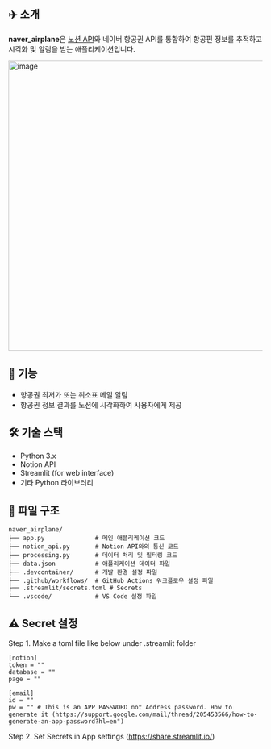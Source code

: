 

## ✈️ 소개

**naver_airplane**은 [노션 API](https://www.notion.so/)와 네이버 항공권 API를 통합하여 항공편 정보를 추적하고 시각화 및 알림을 받는 애플리케이션입니다.

<img width="786" height="575" alt="image" src="https://github.com/user-attachments/assets/8ddc6e99-20ee-4bdf-be1d-e1b0162683e5" />

## 🚀 기능

- 항공권 최저가 또는 취소표 메일 알림
- 항공권 정보 결과를 노션에 시각화하여 사용자에게 제공

## 🛠️ 기술 스택

- Python 3.x
- Notion API
- Streamlit (for web interface)
- 기타 Python 라이브러리

## 📁 파일 구조

```text
naver_airplane/
├── app.py              # 메인 애플리케이션 코드
├── notion_api.py       # Notion API와의 통신 코드
├── processing.py       # 데이터 처리 및 필터링 코드
├── data.json           # 애플리케이션 데이터 파일
├── .devcontainer/      # 개발 환경 설정 파일
├── .github/workflows/  # GitHub Actions 워크플로우 설정 파일
├── .streamlit/secrets.toml # Secrets
└── .vscode/            # VS Code 설정 파일
```

## ⚠️ Secret 설정
Step 1. Make a toml file like below under .streamlit folder

```text
[notion]
token = ""
database = ""
page = ""

[email]
id = ""
pw = "" # This is an APP PASSWORD not Address password. How to generate it (https://support.google.com/mail/thread/205453566/how-to-generate-an-app-password?hl=en")
```
Step 2. Set Secrets in App settings (https://share.streamlit.io/)
